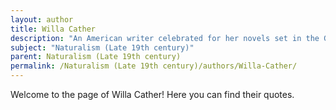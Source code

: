 ```yaml
---
layout: author
title: Willa Cather
description: "An American writer celebrated for her novels set in the Great Plains, such as 'My Ántonia' and 'O Pioneers!' Cather's richly descriptive prose illustrates the interplay between the natural world and human experience, characteristic of Naturalism."
subject: "Naturalism (Late 19th century)"
parent: Naturalism (Late 19th century)
permalink: /Naturalism (Late 19th century)/authors/Willa-Cather/
---
```


Welcome to the page of Willa Cather! Here you can find their quotes.
